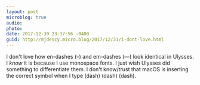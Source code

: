 ```yaml
---
layout: post
microblog: true
audio: 
photo: 
date: 2017-12-30 23:37:56 -0400
guid: http://mjdescy.micro.blog/2017/12/31/i-dont-love.html
---
```

I don't love how en-dashes (–) and em-dashes (—) look identical in Ulysses. I _know_ it is because I use monospace fonts. I just wish Ulysses did something to differentiate them. I don't know/trust that macOS is inserting the correct symbol when I type (dash) (dash) (dash).
